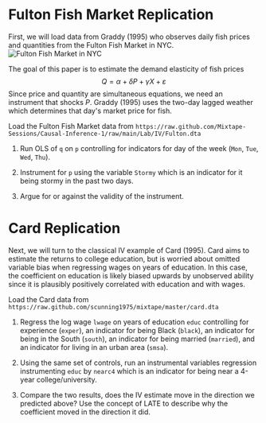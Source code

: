 # Fulton Fish Market Replication

First, we will load data from Graddy (1995) who observes daily fish prices and quantities from the Fulton Fish Market in NYC.
![Fulton Fish Market in NYC](https://upload.wikimedia.org/wikipedia/commons/9/97/Fultonfishmarket.jpg)

The goal of this paper is to estimate the demand elasticity of fish prices
$$
Q = \alpha + \delta P + \gamma X + \varepsilon
$$
Since price and quantity are simultaneous equations, we need an instrument that shocks $P$. Graddy (1995) uses the two-day lagged weather which determines that day's market price for fish.

Load the Fulton Fish Market data from `https://raw.github.com/Mixtape-Sessions/Causal-Inference-1/raw/main/Lab/IV/Fulton.dta`


1. Run OLS of `q` on `p` controlling for indicators for day of the week (`Mon`, `Tue`, `Wed`, `Thu`).

2. Instrument for `p` using the variable `Stormy` which is an indicator for it being stormy in the past two days.

3. Argue for or against the validity of the instrument. 


# Card Replication

Next, we will turn to the classical IV example of Card (1995). Card aims to estimate the returns to college education, but is worried about omitted variable bias when regressing wages on years of education. In this case, the coefficient on education is likely biased upwards by unobserved ability since it is plausibly positively correlated with education and with wages. 

Load the Card data from `https://raw.github.com/scunning1975/mixtape/master/card.dta`

1. Regress the log wage `lwage` on years of education `educ` controlling for experience (`exper`), an indicator for being Black (`black`), an indicator for being in the South (`south`), an indicator for being married (`married`), and an indicator for living in an urban area (`smsa`).

2. Using the same set of controls, run an instrumental variables regression instrumenting `educ` by `nearc4` which is an indicator for being near a 4-year college/university. 

3. Compare the two results, does the IV estimate move in the direction we predicted above? Use the concept of LATE to describe why the coefficient moved in the direction it did.





